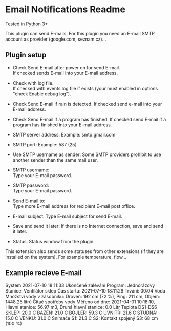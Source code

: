 Email Notifications Readme
====

Tested in Python 3+

This plugin can send E-mails. For this plugin you need an E-mail SMTP account as provider (google.com, seznam.cz)...

Plugin setup
-----------
* Check Send E-mail after power on for send E-mail.    
  If checked sends E-mail into your E-mail address.

* Check with log file.  
  If checked with events.log file if exists (your must enabled in options "check Enable debug log").

* Check Send E-mail if rain is detected.
  If checked send e-mail into your E-mail address.  

* Check Send E-mail if a program has finished.
  If checked send E-mail if a program has finished into your E-mail address.  

* SMTP server address:
  Example: smtp.gmail.com

* SMTP port:
  Example: 587 (25)

* Use SMTP username as sender:
  Some SMTP providers prohibit to use another sender than the same mail user.

* SMTP username:  
  Type your E-mail password.

* SMTP password:  
  Type your E-mail password.

* Send E-mail to:  
  Type more E-mail address for recipient E-mail post office.
  
* E-mail subject:
  Type E-mail subject for send E-mail.  

* Save and send it later:
  If there is no Internet connection, save and send it later.

* Status:
  Status window from the plugin.  

This extension also sends some statuses from other extensions (if they are installed on the system). For example temperature, flow...

Example recieve E-mail
-----------

Systém 2021-07-10 18:11:33
Ukončené zalévání
Program: Jednorázový
Stanice: Ventilátor sklep
Čas startu: 2021-07-10 18:11:29
Trvání: 00:04 
Voda
Množství vody v zásobníku: Úroveň: 192 cm (72 %), Ping: 211 cm, Objem: 1448.25 litrů 
Čítač spotřeby vody
Měřeno od dne: 2021-04-01 10:18:10, Hlavní stanice: 56.97 m3, Druhá hlavní stanice: 0.0 Litr 
Teplota DS1-DS6
SKLEP: 20.0 C
BAZÉN: 21.0 C
BOJLER: 59.3 C
UVNITŘ: 21.6 C
STUDNA: 15.0 C
VENKU: 31.0 C
Snímače
S1: 21.3 C
S2: Kontakt spojený
S3: 68 cm (100 %)
